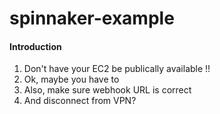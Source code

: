# spinnaker-example
#### Introduction
1. Don't have your EC2 be publically available !!
2. Ok, maybe you have to
3. Also, make sure webhook URL is correct
4. And disconnect from VPN? 
